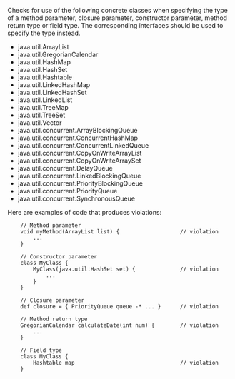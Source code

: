 

Checks for use of the following concrete classes when specifying the type of a method
parameter, closure parameter, constructor parameter, method return type or field
type. The corresponding interfaces should be used to specify the type instead.

  * java.util.ArrayList
  * java.util.GregorianCalendar
  * java.util.HashMap
  * java.util.HashSet
  * java.util.Hashtable
  * java.util.LinkedHashMap
  * java.util.LinkedHashSet
  * java.util.LinkedList
  * java.util.TreeMap
  * java.util.TreeSet
  * java.util.Vector
  * java.util.concurrent.ArrayBlockingQueue
  * java.util.concurrent.ConcurrentHashMap
  * java.util.concurrent.ConcurrentLinkedQueue
  * java.util.concurrent.CopyOnWriteArrayList
  * java.util.concurrent.CopyOnWriteArraySet
  * java.util.concurrent.DelayQueue
  * java.util.concurrent.LinkedBlockingQueue
  * java.util.concurrent.PriorityBlockingQueue
  * java.util.concurrent.PriorityQueue
  * java.util.concurrent.SynchronousQueue

Here are examples of code that produces violations:

```
    // Method parameter
    void myMethod(ArrayList list) {                   // violation
        ...
    }

    // Constructor parameter
    class MyClass {
        MyClass(java.util.HashSet set) {              // violation
            ...
        }
    }

    // Closure parameter
    def closure = { PriorityQueue queue -* ... }      // violation

    // Method return type
    GregorianCalendar calculateDate(int num) {        // violation
        ...
    }

    // Field type
    class MyClass {
        Hashtable map                                 // violation
    }
```

